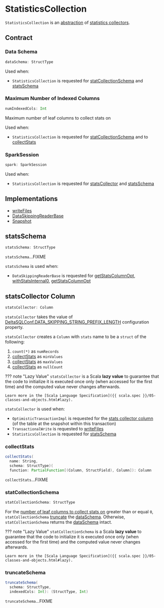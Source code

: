 # StatisticsCollection

`StatisticsCollection` is an [abstraction](#contract) of [statistics collectors](#implementations).

## Contract

### <span id="dataSchema"> Data Schema

```scala
dataSchema: StructType
```

Used when:

* `StatisticsCollection` is requested for [statCollectionSchema](#statCollectionSchema) and [statsSchema](#statsSchema)

### <span id="numIndexedCols"> Maximum Number of Indexed Columns

```scala
numIndexedCols: Int
```

Maximum number of leaf columns to collect stats on

Used when:

* `StatisticsCollection` is requested for [statCollectionSchema](#statCollectionSchema) and to [collectStats](#collectStats)

### <span id="spark"> SparkSession

```scala
spark: SparkSession
```

Used when:

* `StatisticsCollection` is requested for [statsCollector](#statsCollector) and [statsSchema](#statsSchema)

## Implementations

* [writeFiles](TransactionalWrite.md#writeFiles)
* [DataSkippingReaderBase](DataSkippingReaderBase.md)
* [Snapshot](Snapshot.md)

## <span id="statsSchema"> statsSchema

```scala
statsSchema: StructType
```

`statsSchema`...FIXME

`statsSchema` is used when:

* `DataSkippingReaderBase` is requested for [getStatsColumnOpt](DataSkippingReaderBase.md#getStatsColumnOpt), [withStatsInternal0](DataSkippingReaderBase.md#withStatsInternal0), [getStatsColumnOpt](DataSkippingReaderBase.md#getStatsColumnOpt)

## <span id="statsCollector"> statsCollector Column

```scala
statsCollector: Column
```

`statsCollector` takes the value of [DeltaSQLConf.DATA_SKIPPING_STRING_PREFIX_LENGTH](DeltaSQLConf.md#DATA_SKIPPING_STRING_PREFIX_LENGTH) configuration property.

`statsCollector` creates a `Column` with `stats` name to be a `struct` of the following:

1. `count(*)` as `numRecords`
1. [collectStats](#collectStats) as `minValues`
1. [collectStats](#collectStats) as `maxValues`
1. [collectStats](#collectStats) as `nullCount`

??? note "Lazy Value"
    `statsCollector` is a Scala **lazy value** to guarantee that the code to initialize it is executed once only (when accessed for the first time) and the computed value never changes afterwards.

    Learn more in the [Scala Language Specification]({{ scala.spec }}/05-classes-and-objects.html#lazy).

`statsCollector` is used when:

* `OptimisticTransactionImpl` is requested for the [stats collector column](OptimisticTransactionImpl.md#statsCollector) (of the table at the snapshot within this transaction)
* `TransactionalWrite` is requested to [writeFiles](TransactionalWrite.md#writeFiles)
* `StatisticsCollection` is requested for [statsSchema](#statsSchema)

### <span id="collectStats"> collectStats

```scala
collectStats(
  name: String,
  schema: StructType)(
  function: PartialFunction[(Column, StructField), Column]): Column
```

`collectStats`...FIXME

### <span id="statCollectionSchema"> statCollectionSchema

```scala
statCollectionSchema: StructType
```

For the [number of leaf columns to collect stats on](#numIndexedCols) greater than or equal `0`, `statCollectionSchema` [truncate](#truncateSchema) the [dataSchema](#dataSchema). Otherwise, `statCollectionSchema` returns the [dataSchema](#dataSchema) intact.

??? note "Lazy Value"
    `statCollectionSchema` is a Scala **lazy value** to guarantee that the code to initialize it is executed once only (when accessed for the first time) and the computed value never changes afterwards.

    Learn more in the [Scala Language Specification]({{ scala.spec }}/05-classes-and-objects.html#lazy).

### <span id="truncateSchema"> truncateSchema

```scala
truncateSchema(
  schema: StructType,
  indexedCols: Int): (StructType, Int)
```

`truncateSchema`...FIXME
